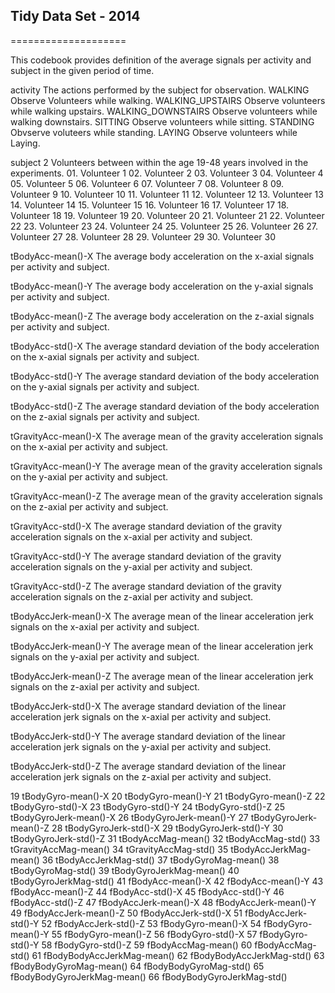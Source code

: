 ## Tidy Data Set - 2014
====================

This codebook provides definition of the average signals per activity and subject in the given period of time.

activity
	The actions performed by the subject for observation.
		WALKING				Observe Volunteers while walking.
		WALKING_UPSTAIRS	Observe volunteers while walking upstairs.
		WALKING_DOWNSTAIRS	Observe volunteers while walking downstairs.
		SITTING				Observe volunteers while sitting.
		STANDING			Obvserve voluteers while standing.
		LAYING				Observe volunteers while Laying.

subject	2
	Volunteers between within the age 19-48 years involved in the experiments.
		01. Volunteer 1
		02. Volunteer 2
		03. Volunteer 3
		04. Volunteer 4
		05. Volunteer 5
		06. Volunteer 6
		07. Volunteer 7
		08. Volunteer 8
		09. Volunteer 9
		10. Volunteer 10
		11. Volunteer 11
		12. Volunteer 12
		13. Volunteer 13
		14. Volunteer 14
		15. Volunteer 15
		16. Volunteer 16
		17. Volunteer 17
		18. Volunteer 18
		19. Volunteer 19
		20. Volunteer 20
		21. Volunteer 21
		22. Volunteer 22
		23. Volunteer 23
		24. Volunteer 24
		25. Volunteer 25
		26. Volunteer 26
		27. Volunteer 27
		28. Volunteer 28
		29. Volunteer 29
		30. Volunteer 30
		
tBodyAcc-mean()-X
	The average body acceleration on the x-axial signals per activity and subject.
	
tBodyAcc-mean()-Y
	The average body acceleration on the y-axial signals per activity and subject.

tBodyAcc-mean()-Z
	The average body acceleration on the z-axial signals per activity and subject.

tBodyAcc-std()-X
	The average standard deviation of the body acceleration on the x-axial signals per activity and subject.

tBodyAcc-std()-Y
	The average standard deviation of the body acceleration on the y-axial signals per activity and subject.

tBodyAcc-std()-Z
	The average standard deviation of the body acceleration on the z-axial signals per activity and subject.

tGravityAcc-mean()-X
	The average mean of the gravity acceleration signals on the x-axial per activity and subject.

tGravityAcc-mean()-Y
	The average mean of the gravity acceleration signals on the y-axial per activity and subject.

tGravityAcc-mean()-Z
	The average mean of the gravity acceleration signals on the z-axial per activity and subject.

tGravityAcc-std()-X
	The average standard deviation of the gravity acceleration signals on the x-axial per activity and subject.

tGravityAcc-std()-Y
	The average standard deviation of the gravity acceleration signals on the y-axial per activity and subject.

tGravityAcc-std()-Z
	The average standard deviation of the gravity acceleration signals on the z-axial per activity and subject.

tBodyAccJerk-mean()-X
	The average mean of the linear acceleration jerk signals on the x-axial per activity and subject.

tBodyAccJerk-mean()-Y
	The average mean of the linear acceleration jerk signals on the y-axial per activity and subject.

tBodyAccJerk-mean()-Z
	The average mean of the linear acceleration jerk signals on the z-axial per activity and subject.

tBodyAccJerk-std()-X
	The average standard deviation of the linear acceleration jerk signals on the x-axial per activity and subject.

tBodyAccJerk-std()-Y
	The average standard deviation of the linear acceleration jerk signals on the y-axial per activity and subject.

tBodyAccJerk-std()-Z
	The average standard deviation of the linear acceleration jerk signals on the z-axial per activity and subject.

19 tBodyGyro-mean()-X
20 tBodyGyro-mean()-Y
21 tBodyGyro-mean()-Z
22 tBodyGyro-std()-X
23 tBodyGyro-std()-Y
24 tBodyGyro-std()-Z
25 tBodyGyroJerk-mean()-X
26 tBodyGyroJerk-mean()-Y
27 tBodyGyroJerk-mean()-Z
28 tBodyGyroJerk-std()-X
29 tBodyGyroJerk-std()-Y
30 tBodyGyroJerk-std()-Z
31 tBodyAccMag-mean()
32 tBodyAccMag-std()
33 tGravityAccMag-mean()
34 tGravityAccMag-std()
35 tBodyAccJerkMag-mean()
36 tBodyAccJerkMag-std()
37 tBodyGyroMag-mean()
38 tBodyGyroMag-std()
39 tBodyGyroJerkMag-mean()
40 tBodyGyroJerkMag-std()
41 fBodyAcc-mean()-X
42 fBodyAcc-mean()-Y
43 fBodyAcc-mean()-Z
44 fBodyAcc-std()-X
45 fBodyAcc-std()-Y
46 fBodyAcc-std()-Z
47 fBodyAccJerk-mean()-X
48 fBodyAccJerk-mean()-Y
49 fBodyAccJerk-mean()-Z
50 fBodyAccJerk-std()-X
51 fBodyAccJerk-std()-Y
52 fBodyAccJerk-std()-Z
53 fBodyGyro-mean()-X
54 fBodyGyro-mean()-Y
55 fBodyGyro-mean()-Z
56 fBodyGyro-std()-X
57 fBodyGyro-std()-Y
58 fBodyGyro-std()-Z
59 fBodyAccMag-mean()
60 fBodyAccMag-std()
61 fBodyBodyAccJerkMag-mean()
62 fBodyBodyAccJerkMag-std()
63 fBodyBodyGyroMag-mean()
64 fBodyBodyGyroMag-std()
65 fBodyBodyGyroJerkMag-mean()
66 fBodyBodyGyroJerkMag-std()

